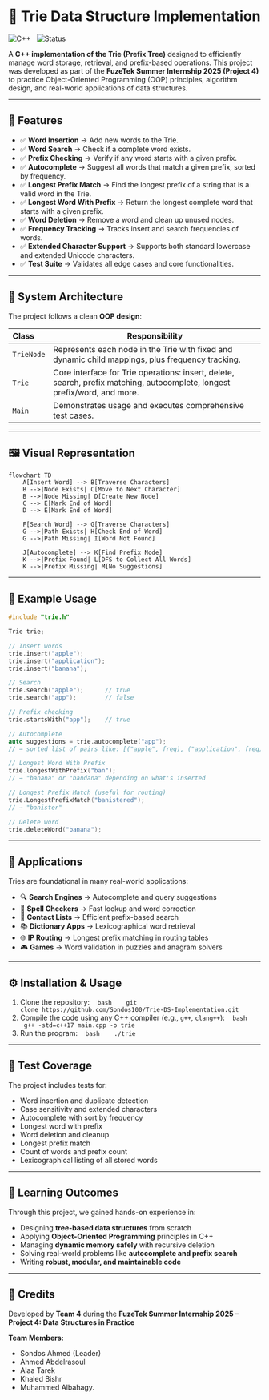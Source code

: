 # 🌳 Trie Data Structure Implementation

![C++](https://img.shields.io/badge/Language-C++-blue.svg)  
![Status](https://img.shields.io/badge/Status-Completed-brightgreen.svg)

A **C++ implementation of the Trie (Prefix Tree)** designed to efficiently manage word storage, retrieval, and prefix-based operations.
This project was developed as part of the **FuzeTek Summer Internship 2025 (Project 4)** to practice Object-Oriented Programming (OOP) principles, algorithm design, and real-world applications of data structures.

---

## 🚀 Features

- ✅ **Word Insertion** → Add new words to the Trie.  
- ✅ **Word Search** → Check if a complete word exists.  
- ✅ **Prefix Checking** → Verify if any word starts with a given prefix.  
- ✅ **Autocomplete** → Suggest all words that match a given prefix, sorted by frequency.  
- ✅ **Longest Prefix Match** → Find the longest prefix of a string that is a valid word in the Trie.  
- ✅ **Longest Word With Prefix** → Return the longest complete word that starts with a given prefix.  
- ✅ **Word Deletion** → Remove a word and clean up unused nodes.  
- ✅ **Frequency Tracking** → Tracks insert and search frequencies of words.  
- ✅ **Extended Character Support** → Supports both standard lowercase and extended Unicode characters.  
- ✅ **Test Suite** → Validates all edge cases and core functionalities.  

---

## 📂 System Architecture

The project follows a clean **OOP design**:

| Class      | Responsibility |
|------------|----------------|
| `TrieNode` | Represents each node in the Trie with fixed and dynamic child mappings, plus frequency tracking. |
| `Trie`     | Core interface for Trie operations: insert, delete, search, prefix matching, autocomplete, longest prefix/word, and more. |
| `Main`     | Demonstrates usage and executes comprehensive test cases. |

---

## 🖼️ Visual Representation

```mermaid
flowchart TD
    A[Insert Word] --> B[Traverse Characters]
    B -->|Node Exists| C[Move to Next Character]
    B -->|Node Missing| D[Create New Node]
    C --> E[Mark End of Word]
    D --> E[Mark End of Word]

    F[Search Word] --> G[Traverse Characters]
    G -->|Path Exists| H[Check End of Word]
    G -->|Path Missing| I[Word Not Found]

    J[Autocomplete] --> K[Find Prefix Node]
    K -->|Prefix Found| L[DFS to Collect All Words]
    K -->|Prefix Missing| M[No Suggestions]
```

---

## 📖 Example Usage

```cpp
#include "trie.h"

Trie trie;

// Insert words
trie.insert("apple");
trie.insert("application");
trie.insert("banana");

// Search
trie.search("apple");      // true
trie.search("app");        // false

// Prefix checking
trie.startsWith("app");    // true

// Autocomplete
auto suggestions = trie.autocomplete("app");
// → sorted list of pairs like: [("apple", freq), ("application", freq)]

// Longest Word With Prefix
trie.longestWithPrefix("ban");  
// → "banana" or "bandana" depending on what's inserted

// Longest Prefix Match (useful for routing)
trie.LongestPrefixMatch("banistered");  
// → "banister"

// Delete word
trie.deleteWord("banana");  
```

---

## 📑 Applications

Tries are foundational in many real-world applications:

- 🔍 **Search Engines** → Autocomplete and query suggestions  
- 📖 **Spell Checkers** → Fast lookup and word correction  
- 📱 **Contact Lists** → Efficient prefix-based search  
- 📚 **Dictionary Apps** → Lexicographical word retrieval  
- 🌐 **IP Routing** → Longest prefix matching in routing tables  
- 🎮 **Games** → Word validation in puzzles and anagram solvers  

---

## ⚙️ Installation & Usage

1. Clone the repository:
   ```bash
   git clone https://github.com/Sondos100/Trie-DS-Implementation.git
   ```
3. Compile the code using any C++ compiler (e.g., `g++`, `clang++`):
   ```bash
   g++ -std=c++17 main.cpp -o trie
   ```
5. Run the program:
   ```bash
   ./trie
   ```

---

## 🧪 Test Coverage

The project includes tests for:

- Word insertion and duplicate detection  
- Case sensitivity and extended characters  
- Autocomplete with sort by frequency  
- Longest word with prefix 
- Word deletion and cleanup  
- Longest prefix match  
- Count of words and prefix count  
- Lexicographical listing of all stored words  

---

## 🎯 Learning Outcomes

Through this project, we gained hands-on experience in:

- Designing **tree-based data structures** from scratch  
- Applying **Object-Oriented Programming** principles in C++  
- Managing **dynamic memory safely** with recursive deletion  
- Solving real-world problems like **autocomplete and prefix search**  
- Writing **robust, modular, and maintainable code**  

---

## 🤝 Credits

Developed by **Team 4** during the
**FuzeTek Summer Internship 2025 – Project 4: Data Structures in Practice**

**Team Members:**
- Sondos Ahmed (Leader)
- Ahmed Abdelrasoul    
- Alaa Tarek  
- Khaled Bishr  
- Muhammed Albahagy.

